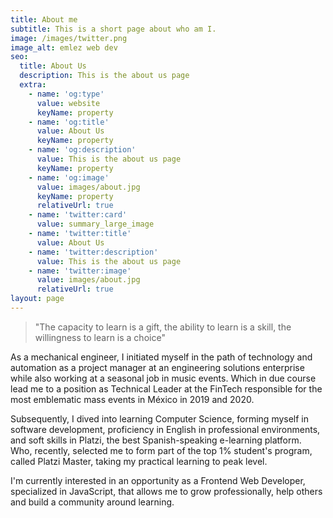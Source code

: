 ```yaml
---
title: About me
subtitle: This is a short page about who am I.
image: /images/twitter.png
image_alt: emlez web dev
seo:
  title: About Us
  description: This is the about us page
  extra:
    - name: 'og:type'
      value: website
      keyName: property
    - name: 'og:title'
      value: About Us
      keyName: property
    - name: 'og:description'
      value: This is the about us page
      keyName: property
    - name: 'og:image'
      value: images/about.jpg
      keyName: property
      relativeUrl: true
    - name: 'twitter:card'
      value: summary_large_image
    - name: 'twitter:title'
      value: About Us
    - name: 'twitter:description'
      value: This is the about us page
    - name: 'twitter:image'
      value: images/about.jpg
      relativeUrl: true
layout: page
---
```

> "The capacity to learn is a gift, 
> the ability to learn is a skill, 
> the willingness to learn is a choice"

As a mechanical engineer, I initiated myself in the path of technology and automation as a project manager at an engineering solutions enterprise while also working at a seasonal job in music events. Which in due course lead me to a position as Technical Leader at the FinTech responsible for the most emblematic mass events in México in 2019 and 2020.

Subsequently, I dived into learning Computer Science, forming myself in software development, proficiency in English in professional environments, and soft skills in Platzi, the best Spanish-speaking e-learning platform. Who, recently, selected me to form part of the top 1% student's program, called Platzi Master, taking my practical learning to peak level.

I'm currently interested in an opportunity as a Frontend Web Developer, specialized in JavaScript, that allows me to grow professionally, help others and build a community around learning.
